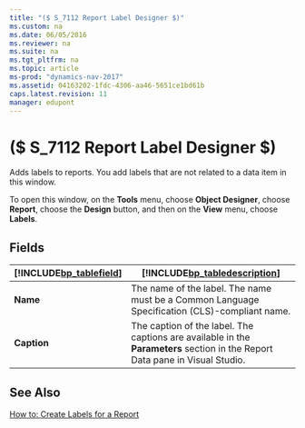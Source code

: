 ```yaml
---
title: "($ S_7112 Report Label Designer $)"
ms.custom: na
ms.date: 06/05/2016
ms.reviewer: na
ms.suite: na
ms.tgt_pltfrm: na
ms.topic: article
ms-prod: "dynamics-nav-2017"
ms.assetid: 04163202-1fdc-4306-aa46-5651ce1bd61b
caps.latest.revision: 11
manager: edupont
---
```

# ($ S_7112 Report Label Designer $)
Adds labels to reports. You add labels that are not related to a data item in this window.  

 To open this window, on the **Tools** menu, choose **Object Designer**, choose **Report**, choose the **Design** button, and then on the **View** menu, choose **Labels**.  

## Fields  

|[!INCLUDE[bp_tablefield](../includes/bp_tablefield_md.md)]|[!INCLUDE[bp_tabledescription](../includes/bp_tabledescription_md.md)]|  
|---------------------------------|---------------------------------------|  
|**Name**|The name of the label. The name must be a Common Language Specification \(CLS\)-compliant name.|  
|**Caption**|The caption of the label. The captions are available in the **Parameters** section in the Report Data pane in Visual Studio.|  

## See Also  
 [How to: Create Labels for a Report](../How%20to:%20Create%20Labels%20for%20a%20Report.md)

